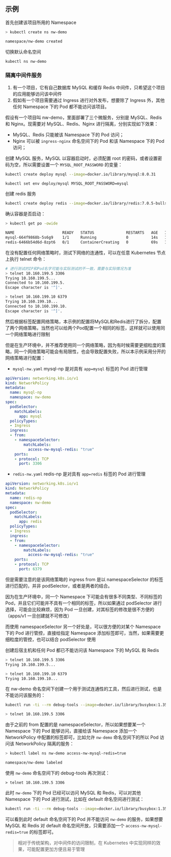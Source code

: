 ## 示例

首先创建该项目所用的 Namespace

```bash
> kubectl create ns nw-demo

namespace/nw-demo created
```

切换默认命名空间

```bash
kubectl ns nw-demo
```

### 隔离中间件服务

1. 有一个项目，它有自己数据库 MySQL 和缓存 Redis 中间件，只希望这个项目的应用能够访问该中间件
2. 假如有一个项目需要通过 Ingress 进行对外发布，想要除了 Ingress 外，其他任何 Namespace 下的 Pod 都不能访问该项目。

假设有一个项目叫 nw-demo，里面部署了三个微服务，分别是 MySQL、Redis 和 Nginx。现需要对 MySQL、Redis、Nginx 进行隔离，分别实现如下效果：

- MySQL、Redis 只能被该 Namespace 下的 Pod 访问；
- Nginx 可以被 `ingress-nginx` 命名空间下的 Pod 和该 Namespace 下的 Pod 访问；

创建 MySQL 服务，MySQL 以容器启动时，必须配置 root 的密码，或者设置密码为空，所以需要设置一个 `MYSQL_ROOT_PASSWORD` 的变量：

```bash
kubectl create deploy mysql --image=docker.io/library/mysql:8.0.31

kubectl set env deploy/mysql MYSQL_ROOT_PASSWORD=mysql
```

创建 redis 服务

```bash
kubectl create deploy redis --image=docker.io/library/redis:7.0.5-bullseye
```

确认容器是否启动：

```bash
> kubectl get po -owide

NAME                     READY   STATUS              RESTARTS   AGE   IP             NODE        NOMINATED NODE   READINESS GATES
mysql-664f9868b-5s6g9    1/1     Running             0          14s   10.160.199.5   dev-chhli   <none>           <none>
redis-6466b54d6d-8zpt6   0/1     ContainerCreating   0          69s   10.160.199.10  dev-chhli   <none>           <none>
```

在没有配置任何网络策略时，测试下网络的连通性，可以在任意 Kubernetes 节点上执行 telnet 命令：

```bash
# 进行测试的IP和Pod名字可能与实际测试的不一致，需要与实际情况为准
> telnet 10.160.199.5 3306
Trying 10.160.199.5...
Connected to 10.160.199.5.
Escape character is '^]'.

> telnet 10.160.199.10 6379
Trying 10.160.199.10...
Connected to 10.160.199.10.
Escape character is '^]'.
```

然后根据标签配置网络策略，本示例的配置将MySQL和Redis进行了拆分，配置了两个网络策略，当然也可以给两个Pod配置一个相同的标签，这样就可以使用同一个网络策略进行限制

但是在生产环境中，并不推荐使用同一个网络策略，因为有时候需要更细粒度的策略，同一个网络策略可能会有局限性，也会导致配置失败，所以本示例采用分开的网络策略进行配置：

- `mysql-nw.yaml` mysql-np 是对具有 `app=mysql` 标签的 Pod 进行管理

```yaml
apiVersion: networking.k8s.io/v1
kind: NetworkPolicy
metadata:
  name: mysql-np
  namespace: nw-demo
spec:
  podSelector:
    matchLabels:
      app: mysql
  policyTypes:
  - Ingress
  ingress:
  - from:
    - namespaceSelector:
        matchLabels:
          access-nw-mysql-redis: "true"
    ports:
    - protocol: TCP
      port: 3306
```

- `redis-nw.yaml` redis-np 是对具有 `app=redis` 标签的 Pod 进行管理

```yaml
apiVersion: networking.k8s.io/v1
kind: NetworkPolicy
metadata:
  name: redis-np
  namespace: nw-demo
spec:
  podSelector:
    matchLabels:
      app: redis
  policyTypes:
  - Ingress
  ingress:
  - from:
    - namespaceSelector:
        matchLabels:
          access-nw-mysql-redis: "true"
    ports:
    - protocol: TCP
      port: 6379
```

但是需要注意的是该网络策略的 ingress from 是以 namespaceSelector 的标签进行匹配的，并非 podSelector，或者是两者的结合。

因为在生产环境中，同一个 Namespace 下可能会有很多不同类型、不同标签的 Pod，并且它们可能并不具有一个相同的标签，所以如果通过 podSelector 进行选择，可能会比较麻烦，因为 Pod 一旦创建，对其标签的修改是很不方便的（apps/v1 一旦创建就不可修改）

而使用 namespaceSelector 另一个好处是，可以很方便的对某个 Namespace 下的 Pod 进行管控，直接给指定 Namespace 添加标签即可，当然，如果需要更细粒度的管控，也可以结合 podSelector 使用

创建后宿主机和任何 Pod 都已不能访问该 Namespace 下的 MySQL 和 Redis

```bash
> telnet 10.160.199.5 3306
Trying 10.160.199.5...

> telnet 10.160.199.10 6379
Trying 10.160.199.10...
```

在 nw-demo 命名空间下创建一个用于测试连通性的工具，然后进行测试，也是不能访问该服务的：

```bash
kubectl run -ti --rm debug-tools --image=docker.io/library/busybox:1.35

> telnet 10.160.199.5 3306
```

由于之前的 from 配置的是 namespaceSelector，所以如果想要某一个 Namespace 下的 Pod 能够访问，直接给该 Namespace 添加一个 NetworkPolicy 中配置的标签即可，比如允许 `nw-demo` 命名空间下的所以 Pod 访问该 NetworkPolicy 隔离的服务：

```bash
> kubectl label ns nw-demo access-nw-mysql-redis=true

namespace/nw-demo labeled
```

使用 `nw-demo` 命名空间下的 debug-tools 再次测试：

```
> telnet 10.160.199.5 3306
```

此时 `nw-demo` 下的 Pod 已经可以访问 MySQL 和 Redis，可以对其他 Namespace 下的 Pod 进行测试，比如在 default 命名空间进行测试：

```bash
kubectl run -ti --rm debug-tools --image=docker.io/library/busybox:1.35 -n default 
```

可以看到此时 default 命名空间下的 Pod 并不能访问 `nw-demo` 的服务，如果想要 MySQL 和 Redis 对 default 命名空间开放，只需要添加一个 `access-nw-mysql-redis=true` 的标签即可。

> 相对于传统架构，对中间件的访问限制，在 Kubernetes 中实现同样的效果，可能配置更加方便且易于管理

### 